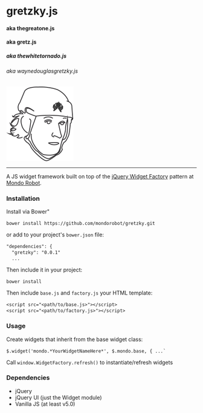 # gretzky.js
#### aka thegreatone.js
#### aka gretz.js
##### aka thewhitetornado.js
###### aka waynedouglasgretzky.js

![Gretzky Face](images/gretzky.png?raw=true)

---

A JS widget framework built on top of the [jQuery Widget Factory](http://www.smashingmagazine.com/2011/10/11/essential-jquery-plugin-patterns/) pattern at [Mondo Robot](http://mondorobot.com).

### Installation

Install via Bower"

```
bower install https://github.com/mondorobot/gretzky.git
```

or add to your project's `bower.json` file:

```
"dependencies": {
  "gretzky": "0.0.1"
  ...
```

Then include it in your project:

```
bower install
```

Then include `base.js` and `factory.js` your HTML template:

```
<script src="<path/to/base.js>"></script>
<script src="<path/to/factory.js>"></script>
```

### Usage

Create widgets that inherit from the base widget class:

```
$.widget('mondo.*YourWidgetNameHere*', $.mondo.base, { ...`
```


Call `window.WidgetFactory.refresh()` to instantiate/refresh widgets

### Dependencies
- jQuery
- jQuery UI (just the Widget module)
- Vanilla JS (at least v5.0)
